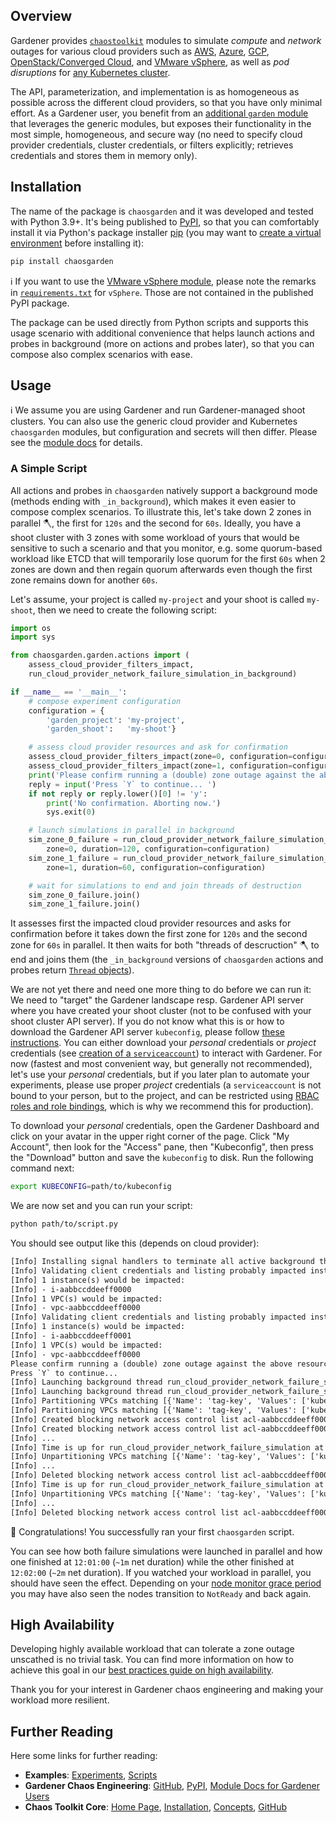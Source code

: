 <!-- BEGIN of section that must be kept in sync with sibling tutorial -->
## Overview

Gardener provides [`chaostoolkit`](https://chaostoolkit.org) modules to simulate *compute* and *network* outages for various cloud providers such as [AWS](https://github.com/gardener/chaos-engineering/tree/main/docs/aws), [Azure](https://github.com/gardener/chaos-engineering/tree/main/docs/azure), [GCP](https://github.com/gardener/chaos-engineering/tree/main/docs/gcp), [OpenStack/Converged Cloud](https://github.com/gardener/chaos-engineering/tree/main/docs/openstack), and [VMware vSphere](https://github.com/gardener/chaos-engineering/tree/main/docs/vsphere), as well as *pod disruptions* for [any Kubernetes cluster](https://github.com/gardener/chaos-engineering/tree/main/docs/k8s).

The API, parameterization, and implementation is as homogeneous as possible across the different cloud providers, so that you have only minimal effort. As a Gardener user, you benefit from an [additional `garden` module](https://github.com/gardener/chaos-engineering/tree/main/docs/garden) that leverages the generic modules, but exposes their functionality in the most simple, homogeneous, and secure way (no need to specify cloud provider credentials, cluster credentials, or filters explicitly; retrieves credentials and stores them in memory only).

## Installation

The name of the package is `chaosgarden` and it was developed and tested with Python 3.9+. It's being published to [PyPI](https://pypi.org/project/chaosgarden), so that you can comfortably install it via Python's package installer [pip](https://pip.pypa.io/en/stable) (you may want to [create a virtual environment](https://packaging.python.org/en/latest/guides/installing-using-pip-and-virtual-environments/#creating-a-virtual-environment) before installing it):

``` sh
pip install chaosgarden
```

ℹ️ If you want to use the [VMware vSphere module](https://github.com/gardener/chaos-engineering/tree/main/docs/vsphere), please note the remarks in [`requirements.txt`](https://github.com/gardener/chaos-engineering/blob/main/requirements.txt) for `vSphere`. Those are not contained in the published PyPI package.

The package can be used directly from Python scripts and supports this usage scenario with additional convenience that helps launch actions and probes in background (more on actions and probes later), so that you can compose also complex scenarios with ease.
<!-- END of section that must be kept in sync with sibling tutorial -->

<!-- BEGIN of section that must be kept in sync with sibling tutorial -->
## Usage

ℹ️ We assume you are using Gardener and run Gardener-managed shoot clusters. You can also use the generic cloud provider and Kubernetes `chaosgarden` modules, but configuration and secrets will then differ. Please see the [module docs](/docs) for details.
<!-- END of section that must be kept in sync with sibling tutorial -->

### A Simple Script

All actions and probes in `chaosgarden` natively support a background mode (methods ending with `_in_background`), which makes it even easier to compose complex scenarios. To illustrate this, let's take down 2 zones in parallel 🪓, the first for `120s` and the second for `60s`. Ideally, you have a shoot cluster with 3 zones with some workload of yours that would be sensitive to such a scenario and that you monitor, e.g. some quorum-based workload like ETCD that will temporarily lose quorum for the first `60s` when 2 zones are down and then regain quorum afterwards even though the first zone remains down for another `60s`.

Let's assume, your project is called `my-project` and your shoot is called `my-shoot`, then we need to create the following script:

``` python
import os
import sys

from chaosgarden.garden.actions import (
    assess_cloud_provider_filters_impact,
    run_cloud_provider_network_failure_simulation_in_background)

if __name__ == '__main__':
    # compose experiment configuration
    configuration = {
        'garden_project': 'my-project',
        'garden_shoot':   'my-shoot'}

    # assess cloud provider resources and ask for confirmation
    assess_cloud_provider_filters_impact(zone=0, configuration=configuration)
    assess_cloud_provider_filters_impact(zone=1, configuration=configuration)
    print('Please confirm running a (double) zone outage against the above resources.')
    reply = input('Press `Y` to continue... ')
    if not reply or reply.lower()[0] != 'y':
        print('No confirmation. Aborting now.')
        sys.exit(0)

    # launch simulations in parallel in background
    sim_zone_0_failure = run_cloud_provider_network_failure_simulation_in_background(
        zone=0, duration=120, configuration=configuration)
    sim_zone_1_failure = run_cloud_provider_network_failure_simulation_in_background(
        zone=1, duration=60, configuration=configuration)

    # wait for simulations to end and join threads of destruction
    sim_zone_0_failure.join()
    sim_zone_1_failure.join()
```

It assesses first the impacted cloud provider resources and asks for confirmation before it takes down the first zone for `120s` and the second zone for `60s` in parallel. It then waits for both "threads of descruction" 🪓 to end and joins them (the `_in_background` versions of `chaosgarden` actions and probes return [`Thread` objects](https://docs.python.org/3/library/threading.html#thread-objects)).

<!-- BEGIN of section that must be kept in sync with sibling tutorial -->
We are not yet there and need one more thing to do before we can run it: We need to "target" the Gardener landscape resp. Gardener API server where you have created your shoot cluster (not to be confused with your shoot cluster API server). If you do not know what this is or how to download the Gardener API server `kubeconfig`, please follow [these instructions](https://github.com/gardener/dashboard/blob/master/docs/usage/project-operations.md#prerequisites). You can either download your *personal* credentials or *project* credentials (see [creation of a `serviceaccount`](https://github.com/gardener/dashboard/blob/master/docs/usage/gardener-api.md#prerequisites)) to interact with Gardener. For now (fastest and most convenient way, but generally not recommended), let's use your *personal* credentials, but if you later plan to automate your experiments, please use proper *project* credentials (a `serviceaccount` is not bound to your person, but to the project, and can be restricted using [RBAC roles and role bindings](https://kubernetes.io/docs/reference/access-authn-authz/rbac), which is why we recommend this for production).

To download your *personal* credentials, open the Gardener Dashboard and click on your avatar in the upper right corner of the page. Click "My Account", then look for the "Access" pane, then "Kubeconfig", then press the "Download" button and save the `kubeconfig` to disk. Run the following command next:

``` sh
export KUBECONFIG=path/to/kubeconfig
```
<!-- END of section that must be kept in sync with sibling tutorial -->

We are now set and you can run your script:

``` sh
python path/to/script.py
```

You should see output like this (depends on cloud provider):

``` txt
[Info] Installing signal handlers to terminate all active background threads on involuntary signals (note that SIGKILL cannot be handled).
[Info] Validating client credentials and listing probably impacted instances and/or networks with the given arguments zone='world-1a' and filters={'instances': [{'Name': 'tag-key', 'Values': ['kubernetes.io/cluster/shoot--my-project--my-shoot']}], 'vpcs': [{'Name': 'tag-key', 'Values': ['kubernetes.io/cluster/shoot--my-project--my-shoot']}]}:
[Info] 1 instance(s) would be impacted:
[Info] - i-aabbccddeeff0000
[Info] 1 VPC(s) would be impacted:
[Info] - vpc-aabbccddeeff0000
[Info] Validating client credentials and listing probably impacted instances and/or networks with the given arguments zone='world-1b' and filters={'instances': [{'Name': 'tag-key', 'Values': ['kubernetes.io/cluster/shoot--my-project--my-shoot']}], 'vpcs': [{'Name': 'tag-key', 'Values': ['kubernetes.io/cluster/shoot--my-project--my-shoot']}]}:
[Info] 1 instance(s) would be impacted:
[Info] - i-aabbccddeeff0001
[Info] 1 VPC(s) would be impacted:
[Info] - vpc-aabbccddeeff0000
Please confirm running a (double) zone outage against the above resources.
Press `Y` to continue...
[Info] Launching background thread run_cloud_provider_network_failure_simulation.
[Info] Launching background thread run_cloud_provider_network_failure_simulation.
[Info] Partitioning VPCs matching [{'Name': 'tag-key', 'Values': ['kubernetes.io/cluster/shoot--my-project--my-shoot']}] in zone world-1a (total).
[Info] Partitioning VPCs matching [{'Name': 'tag-key', 'Values': ['kubernetes.io/cluster/shoot--my-project--my-shoot']}] in zone world-1b (total).
[Info] Created blocking network access control list acl-aabbccddeeff0000.
[Info] Created blocking network access control list acl-aabbccddeeff0001.
[Info] ...
[Info] Time is up for run_cloud_provider_network_failure_simulation at 12:01:00 (60.2s net duration). Terminating now.
[Info] Unpartitioning VPCs matching [{'Name': 'tag-key', 'Values': ['kubernetes.io/cluster/shoot--my-project--my-shoot']}] in zone world-1b (total).
[Info] ...
[Info] Deleted blocking network access control list acl-aabbccddeeff0001.
[Info] Time is up for run_cloud_provider_network_failure_simulation at 12:02:00 (120.3s net duration). Terminating now.
[Info] Unpartitioning VPCs matching [{'Name': 'tag-key', 'Values': ['kubernetes.io/cluster/shoot--my-project--my-shoot']}] in zone world-1a (total).
[Info] ...
[Info] Deleted blocking network access control list acl-aabbccddeeff0000.
```

🎉 Congratulations! You successfully ran your first `chaosgarden` script.

You can see how both failure simulations were launched in parallel and how one finished at `12:01:00` (`~1m` net duration) while the other finished at `12:02:00` (`~2m` net duration). If you watched your workload in parallel, you should have seen the effect. Depending on your [node monitor grace period](https://kubernetes.io/docs/concepts/architecture/nodes/#condition) you may have also seen the nodes transition to `NotReady` and back again.

<!-- BEGIN of section that must be kept in sync with sibling tutorial -->
## High Availability

Developing highly available workload that can tolerate a zone outage unscathed is no trivial task. You can find more information on how to achieve this goal in our [best practices guide on high availability](https://github.com/gardener/gardener/blob/master/docs/usage/shoot_high_availability_best_practices.md).

Thank you for your interest in Gardener chaos engineering and making your workload more resilient.

## Further Reading

Here some links for further reading:

- **Examples**: [Experiments](experiments), [Scripts](scripts)
- **Gardener Chaos Engineering**: [GitHub](https://github.com/gardener/chaos-engineering), [PyPI](https://pypi.org/project/chaosgarden), [Module Docs for Gardener Users](https://github.com/gardener/chaos-engineering/tree/main/docs/garden)
- **Chaos Toolkit Core**: [Home Page](https://chaostoolkit.org), [Installation](https://chaostoolkit.org/reference/usage/install), [Concepts](https://chaostoolkit.org/reference/concepts), [GitHub](https://github.com/chaostoolkit/chaostoolkit)
<!-- END of section that must be kept in sync with sibling tutorial -->

